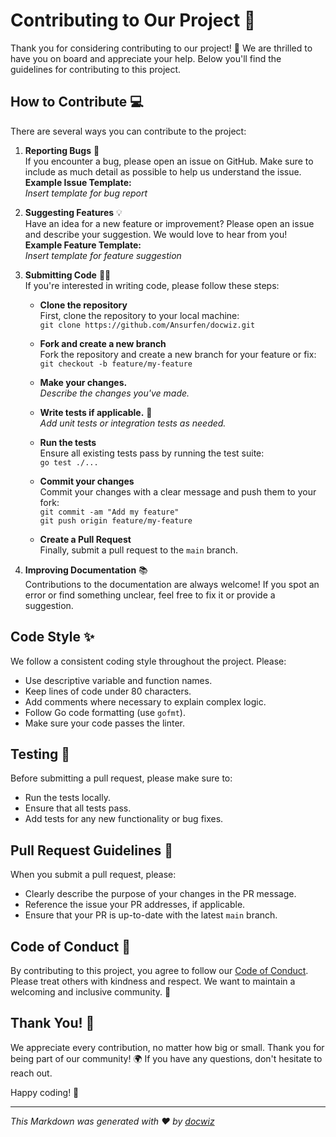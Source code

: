 # Contributing to Our Project 🚀

Thank you for considering contributing to our project! 🙌 We are thrilled to have you on board and appreciate your help. Below you'll find the guidelines for contributing to this project.

## How to Contribute 💻

There are several ways you can contribute to the project:

1. **Reporting Bugs** 🐞  
   If you encounter a bug, please open an issue on GitHub. Make sure to include as much detail as possible to help us understand the issue.  
   **Example Issue Template:**  
   _Insert template for bug report_

2. **Suggesting Features** 💡  
   Have an idea for a new feature or improvement? Please open an issue and describe your suggestion. We would love to hear from you!  
   **Example Feature Template:**  
   _Insert template for feature suggestion_

3. **Submitting Code** 🧑‍💻  
   If you're interested in writing code, please follow these steps:

   - **Clone the repository**  
     First, clone the repository to your local machine:  
     `git clone https://github.com/Ansurfen/docwiz.git`
     
   - **Fork and create a new branch**  
     Fork the repository and create a new branch for your feature or fix:  
     `git checkout -b feature/my-feature`
   
   - **Make your changes.**  
     _Describe the changes you've made._

   - **Write tests if applicable.** 🧪  
     _Add unit tests or integration tests as needed._

   - **Run the tests**  
     Ensure all existing tests pass by running the test suite:  
     `go test ./...`

   - **Commit your changes**  
     Commit your changes with a clear message and push them to your fork:  
     `git commit -am "Add my feature"`  
     `git push origin feature/my-feature`

   - **Create a Pull Request**  
     Finally, submit a pull request to the `main` branch.

4. **Improving Documentation** 📚  
   Contributions to the documentation are always welcome! If you spot an error or find something unclear, feel free to fix it or provide a suggestion.

## Code Style ✨

We follow a consistent coding style throughout the project. Please:

- Use descriptive variable and function names.
- Keep lines of code under 80 characters.
- Add comments where necessary to explain complex logic.
- Follow Go code formatting (use `gofmt`).
- Make sure your code passes the linter.

## Testing 🧪

Before submitting a pull request, please make sure to:

- Run the tests locally.
- Ensure that all tests pass.
- Add tests for any new functionality or bug fixes.

## Pull Request Guidelines 📩

When you submit a pull request, please:

- Clearly describe the purpose of your changes in the PR message.
- Reference the issue your PR addresses, if applicable.
- Ensure that your PR is up-to-date with the latest `main` branch.

## Code of Conduct 🌟

By contributing to this project, you agree to follow our [Code of Conduct](CODE_OF_CONDUCT.md). Please treat others with kindness and respect. We want to maintain a welcoming and inclusive community. 💖

## Thank You! 🎉

We appreciate every contribution, no matter how big or small. Thank you for being part of our community! 🌍 If you have any questions, don't hesitate to reach out.

Happy coding! 🚀

---

_This Markdown was generated with ❤️ by [docwiz](https://github.com/ansurfen/docwiz)_